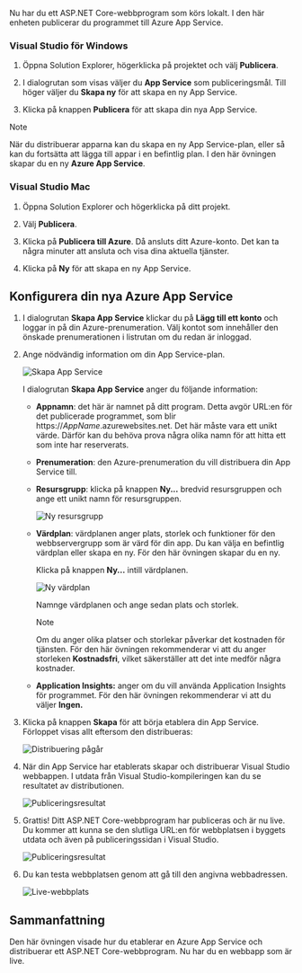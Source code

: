 Nu har du ett ASP.NET Core-webbprogram som körs lokalt. I den här enheten publicerar du programmet till Azure App Service.

### <a name="visual-studio-for-windows"></a>Visual Studio för Windows

1. Öppna Solution Explorer, högerklicka på projektet och välj **Publicera**.

1. I dialogrutan som visas väljer du **App Service** som publiceringsmål.  Till höger väljer du **Skapa ny** för att skapa en ny App Service.

1. Klicka på knappen **Publicera** för att skapa din nya App Service.

> [!NOTE]
> När du distribuerar apparna kan du skapa en ny App Service-plan, eller så kan du fortsätta att lägga till appar i en befintlig plan. I den här övningen skapar du en ny **Azure App Service**.

### <a name="visual-studio-mac"></a>Visual Studio Mac

1. Öppna Solution Explorer och högerklicka på ditt projekt.

1. Välj **Publicera**.

1. Klicka på **Publicera till Azure**. Då ansluts ditt Azure-konto. Det kan ta några minuter att ansluta och visa dina aktuella tjänster.

1. Klicka på **Ny** för att skapa en ny App Service.

## <a name="configure-your-new-azure-app-service"></a>Konfigurera din nya Azure App Service

1. I dialogrutan **Skapa App Service** klickar du på **Lägg till ett konto** och loggar in på din Azure-prenumeration. Välj kontot som innehåller den önskade prenumerationen i listrutan om du redan är inloggad.

1. Ange nödvändig information om din App Service-plan.

    ![Skapa App Service](../media-draft/5-CreateAppService.png)

    I dialogrutan **Skapa App Service** anger du följande information:

    - **Appnamn**: det här är namnet på ditt program.  Detta avgör URL:en för det publicerade programmet, som blir https://_AppName_.azurewebsites.net.  Det här måste vara ett unikt värde. Därför kan du behöva prova några olika namn för att hitta ett som inte har reserverats.

    - **Prenumeration**: den Azure-prenumeration du vill distribuera din App Service till.

    - **Resursgrupp**: klicka på knappen **Ny...** bredvid resursgruppen och ange ett unikt namn för resursgruppen.

        ![Ny resursgrupp](../media-draft/5-NewResourceGroup.png)

    - **Värdplan**: värdplanen anger plats, storlek och funktioner för den webbservergrupp som är värd för din app. Du kan välja en befintlig värdplan eller skapa en ny. För den här övningen skapar du en ny.

        Klicka på knappen **Ny...**  intill värdplanen.

        ![Ny värdplan](../media-draft/5-NewHostingPlan.png)

        Namnge värdplanen och ange sedan plats och storlek.  
        
        > [!NOTE]
        > Om du anger olika platser och storlekar påverkar det kostnaden för tjänsten. För den här övningen rekommenderar vi att du anger storleken **Kostnadsfri**, vilket säkerställer att det inte medför några kostnader.

    - **Application Insights:** anger om du vill använda Application Insights för programmet. För den här övningen rekommenderar vi att du väljer **Ingen.**

1. Klicka på knappen **Skapa** för att börja etablera din App Service. Förloppet visas allt eftersom den distribueras:

    ![Distribuering pågår](../media-draft/5-DeployProgress.png)

1. När din App Service har etablerats skapar och distribuerar Visual Studio webbappen.  I utdata från Visual Studio-kompileringen kan du se resultatet av distributionen.

    ![Publiceringsresultat](../media-draft/5-PublishResult.png)

1. Grattis! Ditt ASP.NET Core-webbprogram har publiceras och är nu live. Du kommer att kunna se den slutliga URL:en för webbplatsen i byggets utdata och även på publiceringssidan i Visual Studio.

    ![Publiceringsresultat](../media-draft/5-PublishPage.png)

1. Du kan testa webbplatsen genom att gå till den angivna webbadressen.

    ![Live-webbplats](../media-draft/5-WebPageLive.png)

## <a name="summary"></a>Sammanfattning

Den här övningen visade hur du etablerar en Azure App Service och distribuerar ett ASP.NET Core-webbprogram. Nu har du en webbapp som är live.
